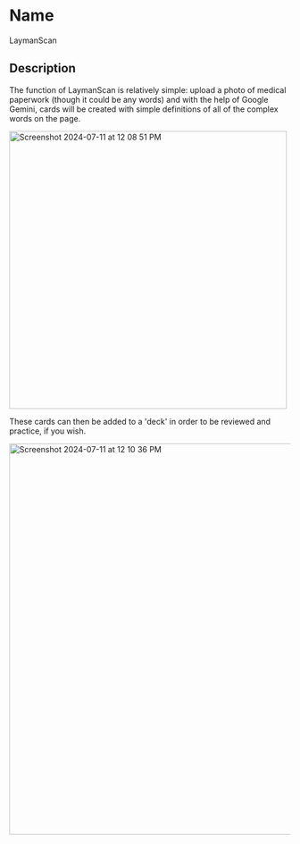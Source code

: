 # Name

LaymanScan 

## Description

The function of LaymanScan is relatively simple: upload a photo of medical paperwork (though it could be any words) and with the help of Google Gemini, cards will be created with simple definitions of all of the complex words on the page.


<img width="497" alt="Screenshot 2024-07-11 at 12 08 51 PM" src="https://github.com/user-attachments/assets/ad287b8b-a0cf-44cf-8156-97b5cf26dabf">


These cards can then be added to a 'deck' in order to be reviewed and practice, if you wish. 

<img width="700" alt="Screenshot 2024-07-11 at 12 10 36 PM" src="https://github.com/user-attachments/assets/dc1baa19-7a8b-4084-80c0-e96a05ecb46d">
